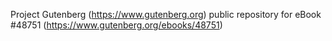 Project Gutenberg (https://www.gutenberg.org) public repository for eBook #48751 (https://www.gutenberg.org/ebooks/48751)
